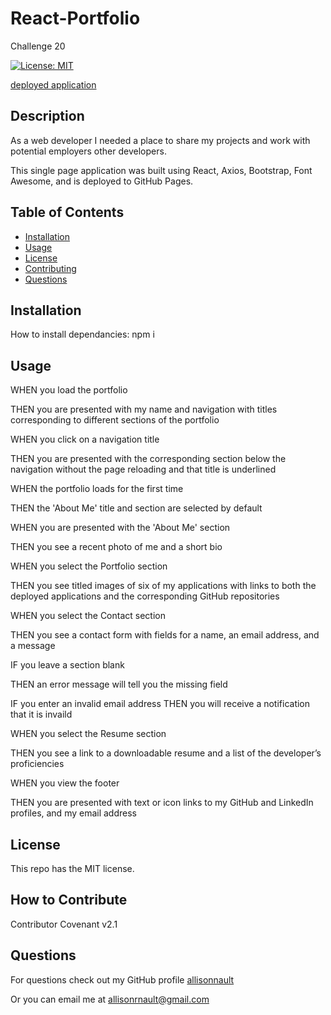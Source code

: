 # React-Portfolio
Challenge 20

[![License: MIT](https://img.shields.io/badge/License-MIT-yellow.svg)](https://opensource.org/licenses/MIT)

[deployed application](https://allisonnault.github.io/React-Portfolio/)
    
## Description

As a web developer I needed a place to share my projects and work with potential employers other developers.

This single page application was built using React, Axios, Bootstrap, Font Awesome, and is deployed to GitHub Pages. 


## Table of Contents
    
- [Installation](#installation)
- [Usage](#usage)
- [License](#license)
- [Contributing](#how-to-contribute)
- [Questions](#questions)
    
<a name="installation"></a>
## Installation
    
How to install dependancies: npm i
    
<a name="usage"></a>
## Usage
    
WHEN you load the portfolio

THEN you are presented with my name and navigation with titles corresponding to different sections of the portfolio

WHEN you click on a navigation title

THEN you are presented with the corresponding section below the navigation without the page reloading and that title is underlined

WHEN the portfolio loads for the first time

THEN the 'About Me' title and section are selected by default

WHEN you are presented with the 'About Me' section

THEN you see a recent photo of me and a short bio

WHEN you select the Portfolio section

THEN you see titled images of six of my applications with links to both the deployed applications and the corresponding GitHub repositories

WHEN you select the Contact section

THEN you see a contact form with fields for a name, an email address, and a message

IF you leave a section blank

THEN an error message will tell you the missing field

IF you enter an invalid email address
THEN you will receive a notification that it is invaild

WHEN you select the Resume section

THEN you see a link to a downloadable resume and a list of the developer’s proficiencies

WHEN you view the footer

THEN you are presented with text or icon links to my GitHub and LinkedIn profiles, and my email address

    
<a name="license"></a>
## License
            
This repo has the MIT license.
    
<a name="how-to-contribute"></a>
## How to Contribute
    
Contributor Covenant v2.1
    
<a name="questions"></a>
## Questions
    
For questions check out my GitHub profile [allisonnault](https://www.github.com/allisonnault)

Or you can email me at [allisonrnault@gmail.com](mailto:allisonrnault@gmail.com)